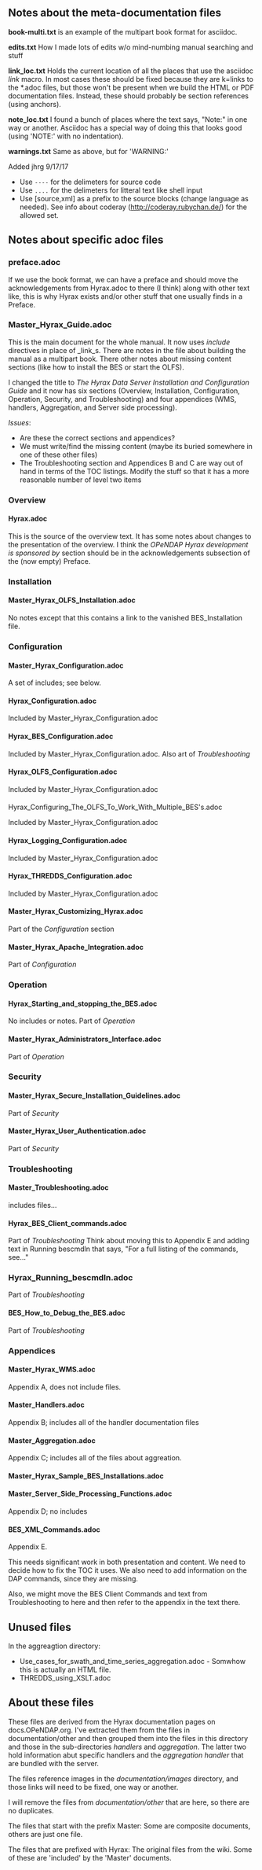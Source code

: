 
## Notes about the meta-documentation files

**book-multi.txt** is an example of the multipart book format for
asciidoc.

**edits.txt** How I made lots of edits w/o mind-numbing manual
  searching and stuff

**link_loc.txt** Holds the current location of all the places that use
  the asciidoc _link_ macro. In most cases these should be fixed
  because they are k=links to the *.adoc files, but those won't be
  present when we build the HTML or PDF documentation files.  Instead,
  these should probably be section references (using anchors).

**note_loc.txt** I found a bunch of places where the text says,
  "Note:" in one way or another. Asciidoc has a special way of doing
  this that looks good (using 'NOTE:' with no indentation). 

**warnings.txt** Same as above, but for 'WARNING:'

Added jhrg 9/17/17
* Use `----` for the delimeters for source code
* Use `....` for the delimeters for litteral text like shell input
* Use [source,xml] as a prefix to the source blocks (change language
as needed). See info about coderay (http://coderay.rubychan.de/) for
the allowed set.

## Notes about specific adoc files

### preface.adoc

If we use the book format, we can have a preface and
should move the acknowledgements from Hyrax.adoc to there (I think)
along with other text like, this is why Hyrax exists and/or other
stuff that one usually finds in a Preface.

### Master\_Hyrax\_Guide.adoc

This is the main document for the whole manual. It now uses _include_
directives in place of _link_s. There are notes in the file about
building the manual as a multipart book. There other notes about
missing content sections (like how to install the BES or start the
OLFS).

I changed the title to _The Hyrax Data Server Installation and
Configuration Guide_ and it now has six sections (Overview, Installation,
Configuration, Operation, Security, and Troubleshooting) and four
appendices (WMS, handlers, Aggregation, and Server side processing).

_Issues_:
* Are these the correct sections and appendices?
* We must write/find the missing content (maybe its buried somewhere
in one of these other files)
* The Troubleshooting section and Appendices B and C are way out of
  hand in terms of the TOC listings. Modify the stuff so that it has a
  more reasonable number of level two items

### Overview

#### Hyrax.adoc

This is the source of the overview text. It has some notes about
  changes to the presentation of the overview. I think the _OPeNDAP
  Hyrax development is sponsored by_ section should be in the
  acknowledgements subsection of the (now empty) Preface.

### Installation

#### Master\_Hyrax\_OLFS\_Installation.adoc

No notes except that this contains a link to the vanished
  BES_Installation file.

### Configuration

#### Master\_Hyrax\_Configuration.adoc

A set of includes; see below.

#### Hyrax\_Configuration.adoc

Included by Master\_Hyrax\_Configuration.adoc

#### Hyrax\_BES\_Configuration.adoc

Included by Master\_Hyrax\_Configuration.adoc. Also art of
  _Troubleshooting_

#### Hyrax\_OLFS\_Configuration.adoc

Included by Master_Hyrax_Configuration.adoc

####
Hyrax\_Configuring\_The\_OLFS\_To\_Work\_With\_Multiple\_BES's.adoc

Included by Master_Hyrax_Configuration.adoc

#### Hyrax\_Logging\_Configuration.adoc

Included by Master_Hyrax_Configuration.adoc

#### Hyrax\_THREDDS\_Configuration.adoc

Included by Master_Hyrax_Configuration.adoc

#### Master\_Hyrax\_Customizing\_Hyrax.adoc

Part of the _Configuration_ section

#### Master\_Hyrax\_Apache\_Integration.adoc

Part of _Configuration_

### Operation

#### Hyrax\_Starting\_and\_stopping\_the\_BES.adoc

No includes or notes. Part of _Operation_

#### Master\_Hyrax\_Administrators\_Interface.adoc

Part of _Operation_

### Security

#### Master\_Hyrax\_Secure\_Installation\_Guidelines.adoc

Part of _Security_

#### Master\_Hyrax\_User\_Authentication.adoc

Part of _Security_

### Troubleshooting

#### Master\_Troubleshooting.adoc

includes files...

#### Hyrax\_BES\_Client\_commands.adoc

Part of _Troubleshooting_ Think about moving this to Appendix E and
adding text in Running bescmdln that says, "For a full listing of the
commands, see..."

### Hyrax\_Running\_bescmdln.adoc

Part of _Troubleshooting_

#### BES\_How\_to\_Debug\_the\_BES.adoc

Part of _Troubleshooting_

### Appendices

#### Master\_Hyrax\_WMS.adoc

Appendix A, does not include files.

#### Master\_Handlers.adoc

Appendix B; includes all of the handler documentation files

#### Master\_Aggregation.adoc

Appendix C; includes all of the files about aggreation.

#### Master\_Hyrax\_Sample\_BES\_Installations.adoc

#### Master\_Server\_Side\_Processing\_Functions.adoc

Appendix D; no includes

#### BES\_XML\_Commands.adoc 

Appendix E.

This needs significant work in both presentation and
content. We need to decide how to fix the TOC it uses. We also need to
add information on the DAP commands, since they are missing.

Also, we might move the BES Client Commands and text from
Troubleshooting to here and then refer to the appendix in the text there.

## Unused files

In the aggreagtion directory:
* Use\_cases\_for\_swath\_and\_time\_series\_aggregation.adoc -
  Somwhow this is actually an HTML file.
* THREDDS\_using\_XSLT.adoc

## About these files

These files are derived from the Hyrax documentation pages on
docs.OPeNDAP.org. I've extracted them from the files in
documentation/other and then grouped them into the files in this
directory and those in the sub-directories _handlers_ and
_aggregation_. The latter two hold information abut specific handlers
and the _aggregation handler_ that are bundled with the server.

The files reference images in the _documentation/images_ directory,
and those links will need to be fixed, one way or another.

I will remove the files from _documentation/other_ that are here, so
there are no duplicates.

The files that start with the prefix Master: Some are composite documents,
others are just one file. 

The files that are prefixed with Hyrax: The original files from the wiki. Some of these are 'included' by the 'Master' documents.
